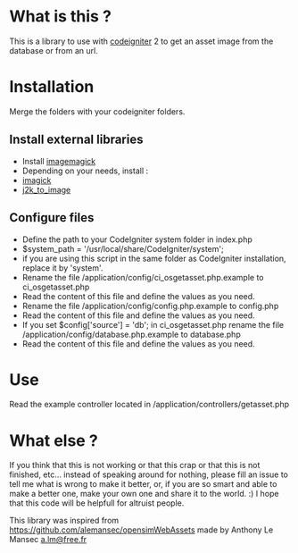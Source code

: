 # What is this ?
This is a library to use with [codeigniter](http://codeigniter.com) 2 to get an asset image from the database or from an url.

# Installation
Merge the folders with your codeigniter folders.

## Install external libraries
 * Install [imagemagick](http://www.imagemagick.org)
  * Depending on your needs, install :
   * [imagick](http://php.net/manual/fr/book.imagick.php)
   * [j2k_to_image](http://manpages.ubuntu.com/manpages/intrepid/man1/j2k_to_image.1.html)

## Configure files
 * Define the path to your CodeIgniter system folder in index.php
  *  $system_path = '/usr/local/share/CodeIgniter/system';
  *  if you are using this script in the same folder as CodeIgniter installation, replace it by 'system'.
 * Rename the file /application/config/ci_osgetasset.php.example to ci_osgetasset.php
  * Read the content of this file and define the values as you need.
 * Rename the file /application/config/config.php.example to config.php
  * Read the content of this file and define the values as you need.
 * If you set $config['source'] = 'db'; in ci_osgetasset.php rename the file /application/config/database.php.example to database.php
  * Read the content of this file and define the values as you need.

# Use
Read the example controller located in /application/controllers/getasset.php

# What else ?
If you think that this is not working or that this crap or that this is not finished, etc... instead of speaking around for nothing, please fill an issue to tell me what is wrong to make it better, or, if you are so smart and able to make a better one, make your own one and share it to the world. :)
I hope that this code will be helpfull for altruist people.

This library was inspired from https://github.com/alemansec/opensimWebAssets made by Anthony Le Mansec <a.lm@free.fr>

